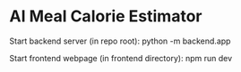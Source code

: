 # AI Meal Calorie Estimator

Start backend server (in repo root): python -m backend.app

Start frontend webpage (in frontend directory): npm run dev